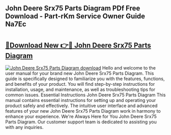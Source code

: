 ## John Deere Srx75 Parts Diagram PDf Free Download - Part-rKm Service Owner Guide Na7Ec

# <h2><a href="http://dfj99fy.blite.top/?on=John+Deere+Srx75+Parts+Diagram">🔗Download New 👉🔴 John Deere Srx75 Parts Diagram</a></h2>

[![John Deere Srx75 Parts Diagram download](https://i.imgur.com/lujVjoI.png)](http://dfj99fy.blite.top/?on=John+Deere+Srx75+Parts+Diagram)
Hello and welcome to the user manual for your brand new John Deere Srx75 Parts Diagram. This guide is specifically designed to familiarize you with the features, functions, and benefits of your product. You will find step-by-step instructions for installation, usage, and maintenance, as well as troubleshooting tips for common issues. Essential Instructions John Deere Srx75 Parts Diagram This manual contains essential instructions for setting up and operating your product safely and effectively. The intuitive user interface and advanced features of your new John Deere Srx75 Parts Diagram work in harmony to enhance your experience. We're Always Here for You John Deere Srx75 Parts Diagram. Our customer support team is dedicated to assisting you with any inquiries.
